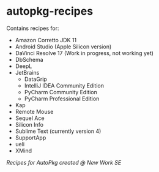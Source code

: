 # autopkg-recipes

Contains recipes for:
- Amazon Corretto JDK 11
- Android Studio (Apple Silicon version)
- DaVinci Resolve 17 (Work in progress, not working yet)
- DbSchema
- DeepL
- JetBrains
  - DataGrip
  - IntelliJ IDEA Community Edition
  - PyCharm Community Edition
  - PyCharm Professional Edition
- Kap
- Remote Mouse
- Sequel Ace
- Silicon Info
- Sublime Text (currently version 4)
- SupportApp
- ueli
- XMind


_Recipes for AutoPkg created @ New Work SE_
